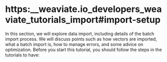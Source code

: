 # https:\_\_weaviate.io_developers_weaviate_tutorials_import#import-setup

In this section, we will explore data import, including details of the batch import process. We will discuss points such as how vectors are imported, what a batch import is, how to manage errors, and some advice on optimization. Before you start this tutorial, you should follow the steps in the tutorials to have:
